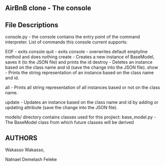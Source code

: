 AirBnB clone - The console
--------------------------


File Descriptions
-----------------------------------------------
console.py - the console contains the entry point of the command interpreter. List of commands this console current supports:

EOF - exits console quit - exits console - overwrites default emptyline method and does nothing create - Creates a new instance of BaseModel, saves it (to the JSON file) and prints the id destroy - Deletes an instance based on the class name and id (save the change into the JSON file). show - Prints the string representation of an instance based on the class name and id.

all - Prints all string representation of all instances based or not on the class name.

update - Updates an instance based on the class name and id by adding or updating attribute (save the change into the JSON file).

models/ directory contains classes used for this projiect: base_model.py - The BaseModel class from which future classes will be derived

AUTHORS
-------------------------------------------------
 Wakasso Wakasso,
 
 Natnael Demelash Feleke
